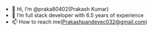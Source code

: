 - 👋 Hi, I’m @praka80402(Prakash Kumar)
- 👀 I’m full stack developer with 6.5 years of experience
- 📫 How to reach me(Prakashpandeyec032@gmail.com)

<!---
praka80402/praka80402 is a ✨ special ✨ repository because its `README.md` (this file) appears on your GitHub profile.
You can click the Preview link to take a look at your changes.
--->
